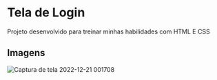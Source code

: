# Tela de Login

Projeto desenvolvido para treinar minhas habilidades com HTML E CSS

## Imagens
 
![Captura de tela 2022-12-21 001708](https://user-images.githubusercontent.com/63940232/208812809-b44347e3-217e-442f-9c10-989016a6d138.jpg)
